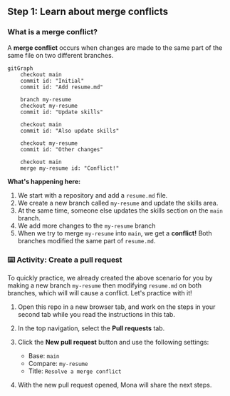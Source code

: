 ## Step 1: Learn about merge conflicts

### What is a merge conflict?

A **merge conflict** occurs when changes are made to the same part of the same file on two different branches.

```mermaid
gitGraph
    checkout main
    commit id: "Initial"
    commit id: "Add resume.md"

    branch my-resume
    checkout my-resume
    commit id: "Update skills"

    checkout main
    commit id: "Also update skills"

    checkout my-resume
    commit id: "Other changes"

    checkout main
    merge my-resume id: "Conflict!"
```

**What's happening here:**

1. We start with a repository and add a `resume.md` file.
2. We create a new branch called `my-resume` and update the skills area.
3. At the same time, someone else updates the skills section on the `main` branch.
4. We add more changes to the `my-resume` branch
5. When we try to merge `my-resume` into `main`, we get a **conflict!** Both branches modified the same part of `resume.md`.

### ⌨️ Activity: Create a pull request

To quickly practice, we already created the above scenario for you by making a new branch `my-resume` then modifying `resume.md` on both branches, which will will cause a conflict. Let's practice with it!

1. Open this repo in a new browser tab, and work on the steps in your second tab while you read the instructions in this tab.

1. In the top navigation, select the **Pull requests** tab.

1. Click the **New pull request** button and use the following settings:

   - Base: `main`
   - Compare: `my-resume`
   - Title: `Resolve a merge conflict`

1. With the new pull request opened, Mona will share the next steps.
